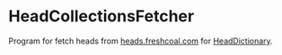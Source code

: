 # HeadCollectionsFetcher

Program for fetch heads from [heads.freshcoal.com](http://heads.freshcoal.com/) for [HeadDictionary](https://github.com/misterT2525/HeadDictionary/).
